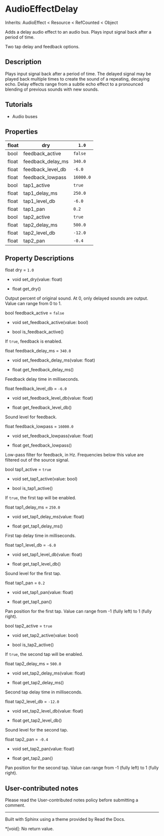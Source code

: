 # AudioEffectDelay

Inherits: AudioEffect < Resource < RefCounted < Object

Adds a delay audio effect to an audio bus. Plays input signal back after a
period of time.

Two tap delay and feedback options.

## Description

Plays input signal back after a period of time. The delayed signal may be
played back multiple times to create the sound of a repeating, decaying echo.
Delay effects range from a subtle echo effect to a pronounced blending of
previous sounds with new sounds.

## Tutorials

  * Audio buses

## Properties

float | dry | `1.0`  
---|---|---  
bool | feedback_active | `false`  
float | feedback_delay_ms | `340.0`  
float | feedback_level_db | `-6.0`  
float | feedback_lowpass | `16000.0`  
bool | tap1_active | `true`  
float | tap1_delay_ms | `250.0`  
float | tap1_level_db | `-6.0`  
float | tap1_pan | `0.2`  
bool | tap2_active | `true`  
float | tap2_delay_ms | `500.0`  
float | tap2_level_db | `-12.0`  
float | tap2_pan | `-0.4`  
  
## Property Descriptions

float dry = `1.0`

  * void set_dry(value: float)

  * float get_dry()

Output percent of original sound. At 0, only delayed sounds are output. Value
can range from 0 to 1.

bool feedback_active = `false`

  * void set_feedback_active(value: bool)

  * bool is_feedback_active()

If `true`, feedback is enabled.

float feedback_delay_ms = `340.0`

  * void set_feedback_delay_ms(value: float)

  * float get_feedback_delay_ms()

Feedback delay time in milliseconds.

float feedback_level_db = `-6.0`

  * void set_feedback_level_db(value: float)

  * float get_feedback_level_db()

Sound level for feedback.

float feedback_lowpass = `16000.0`

  * void set_feedback_lowpass(value: float)

  * float get_feedback_lowpass()

Low-pass filter for feedback, in Hz. Frequencies below this value are filtered
out of the source signal.

bool tap1_active = `true`

  * void set_tap1_active(value: bool)

  * bool is_tap1_active()

If `true`, the first tap will be enabled.

float tap1_delay_ms = `250.0`

  * void set_tap1_delay_ms(value: float)

  * float get_tap1_delay_ms()

First tap delay time in milliseconds.

float tap1_level_db = `-6.0`

  * void set_tap1_level_db(value: float)

  * float get_tap1_level_db()

Sound level for the first tap.

float tap1_pan = `0.2`

  * void set_tap1_pan(value: float)

  * float get_tap1_pan()

Pan position for the first tap. Value can range from -1 (fully left) to 1
(fully right).

bool tap2_active = `true`

  * void set_tap2_active(value: bool)

  * bool is_tap2_active()

If `true`, the second tap will be enabled.

float tap2_delay_ms = `500.0`

  * void set_tap2_delay_ms(value: float)

  * float get_tap2_delay_ms()

Second tap delay time in milliseconds.

float tap2_level_db = `-12.0`

  * void set_tap2_level_db(value: float)

  * float get_tap2_level_db()

Sound level for the second tap.

float tap2_pan = `-0.4`

  * void set_tap2_pan(value: float)

  * float get_tap2_pan()

Pan position for the second tap. Value can range from -1 (fully left) to 1
(fully right).

## User-contributed notes

Please read the User-contributed notes policy before submitting a comment.

* * *

Built with Sphinx using a theme provided by Read the Docs.

  *[void]: No return value.

